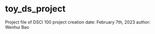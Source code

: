 # toy_ds_project
Project file of DSCI 100
project creation date: February 7th, 2023
author: Wenhui Bao
